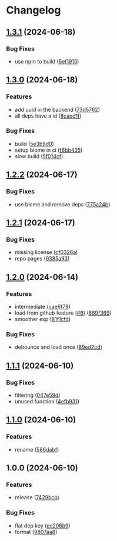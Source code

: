 # Changelog

## [1.3.1](https://github.com/LunchTimeCode/dreamy/compare/v1.3.0...v1.3.1) (2024-06-18)


### Bug Fixes

* use npm to build ([6ef1915](https://github.com/LunchTimeCode/dreamy/commit/6ef1915d3c77ac1248467db6f79548dae5c96041))

## [1.3.0](https://github.com/LunchTimeCode/dreamy/compare/v1.2.2...v1.3.0) (2024-06-18)


### Features

* add uuid in the backend ([73d5762](https://github.com/LunchTimeCode/dreamy/commit/73d5762c1361f02105c33b7bab15f06df48b2749))
* all deps have a id ([8caed1f](https://github.com/LunchTimeCode/dreamy/commit/8caed1f6b18ef2d01af06a1d42d620c90cdaf0b0))


### Bug Fixes

* build ([5e3b9d0](https://github.com/LunchTimeCode/dreamy/commit/5e3b9d044112d0c6ab42bc9a0c757966e61de7ed))
* setup biome in ci ([f6bb435](https://github.com/LunchTimeCode/dreamy/commit/f6bb435af6b2f193dd36e50f672a76354bdce0a4))
* slow build ([5f014cf](https://github.com/LunchTimeCode/dreamy/commit/5f014cfa0a9adce902328d795c3a9c0ceb84aa5a))

## [1.2.2](https://github.com/LunchTimeCode/dreamy/compare/v1.2.1...v1.2.2) (2024-06-17)


### Bug Fixes

* use biome and remove deps ([775a24b](https://github.com/LunchTimeCode/dreamy/commit/775a24b4dc85ea5f5ee16a0319787e31ce18a134))

## [1.2.1](https://github.com/LunchTimeCode/dreamy/compare/v1.2.0...v1.2.1) (2024-06-17)


### Bug Fixes

* missing license ([cf0326a](https://github.com/LunchTimeCode/dreamy/commit/cf0326ab021bbeaf3eae6679f0f734cc9a1b6ff0))
* repo pages ([9385a93](https://github.com/LunchTimeCode/dreamy/commit/9385a936f0c03ef3b18cb962b7817adf854f46dd))

## [1.2.0](https://github.com/LunchTimeCode/dreamy/compare/v1.1.1...v1.2.0) (2024-06-14)


### Features

* intermediate ([cae6f79](https://github.com/LunchTimeCode/dreamy/commit/cae6f7949a2572f3f99de870ee6ccfa139d8a5dc))
* load from github feature ([#6](https://github.com/LunchTimeCode/dreamy/issues/6)) ([889f369](https://github.com/LunchTimeCode/dreamy/commit/889f3693d89db6f07ae785d5191964112b35bcef))
* smoother exp ([81f1cfd](https://github.com/LunchTimeCode/dreamy/commit/81f1cfd96dccecfcf41869a845826d0475a25f37))


### Bug Fixes

* debounce and load once ([89ed2cd](https://github.com/LunchTimeCode/dreamy/commit/89ed2cd3cc6735a82a9627c30efb0ed3b7870e46))

## [1.1.1](https://github.com/LunchTimeCode/dreamy/compare/v1.1.0...v1.1.1) (2024-06-10)


### Bug Fixes

* filtering ([047e59d](https://github.com/LunchTimeCode/dreamy/commit/047e59d35912f25ece535ec523e77c37edd7345e))
* unused function ([4efb931](https://github.com/LunchTimeCode/dreamy/commit/4efb931007968ed2ed65909842c33359019161f3))

## [1.1.0](https://github.com/LunchTimeCode/dreamy/compare/v1.0.0...v1.1.0) (2024-06-10)


### Features

* rename ([586dabf](https://github.com/LunchTimeCode/dreamy/commit/586dabff2aeefee4bff7adc740bcef48c7ed7663))

## 1.0.0 (2024-06-10)


### Features

* release ([7429bcb](https://github.com/LunchTimeCode/dreamy/commit/7429bcb664c347232dac4426255a000785d46a21))


### Bug Fixes

* flat dep key ([ec206b9](https://github.com/LunchTimeCode/dreamy/commit/ec206b9d1ad95733eddd584c5d13c3bdf1d94ebd))
* format ([9807aa8](https://github.com/LunchTimeCode/dreamy/commit/9807aa882fcff11f08c249324037c47194e20cb3))
